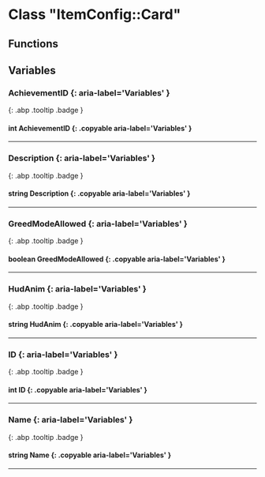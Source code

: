 # Class "ItemConfig::Card"
## Functions
## Variables
### AchievementID {: aria-label='Variables' }
[ ](#){: .abp .tooltip .badge }
#### int AchievementID  {: .copyable aria-label='Variables' }

___ 
### Description {: aria-label='Variables' }
[ ](#){: .abp .tooltip .badge }
#### string Description  {: .copyable aria-label='Variables' }

___ 
### GreedModeAllowed {: aria-label='Variables' }
[ ](#){: .abp .tooltip .badge }
#### boolean GreedModeAllowed  {: .copyable aria-label='Variables' }

___ 
### HudAnim {: aria-label='Variables' }
[ ](#){: .abp .tooltip .badge }
#### string HudAnim  {: .copyable aria-label='Variables' }

___ 
### ID {: aria-label='Variables' }
[ ](#){: .abp .tooltip .badge }
#### int ID  {: .copyable aria-label='Variables' }

___ 
### Name {: aria-label='Variables' }
[ ](#){: .abp .tooltip .badge }
#### string Name  {: .copyable aria-label='Variables' }

___ 
